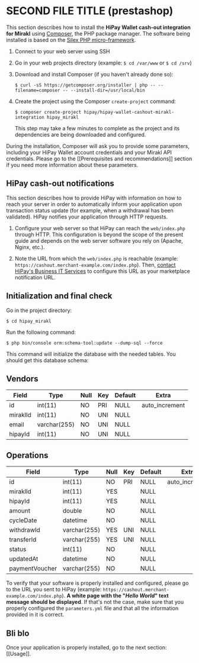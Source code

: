 # SECOND FILE TITLE (prestashop)

This section describes how to install the **HiPay Wallet cash-out integration for Mirakl** using [Composer](https://getcomposer.org/), the PHP package manager. The software being installed is based on the [Silex PHP micro-framework](http://silex.sensiolabs.org/).

1. Connect to your web server using SSH

2. Go in your web projects directory (example: `$ cd /var/www` or `$ cd /srv`)
	
5. Download and install Composer (if you haven't already done so): 

	`$ curl -sS https://getcomposer.org/installer | php -- --filename=composer -- --install-dir=/usr/local/bin`
	
6. Create the project using the Composer `create-project` command: 

	`$ composer create-project hipay/hipay-wallet-cashout-mirakl-integration hipay_mirakl` 
	
	This step may take a few minutes to complete as the project and its dependencies are being downloaded and configured.

During the installation, Composer will ask you to provide some parameters, including your HiPay Wallet account credentials and your Mirakl API credentials. Please go to the [[Prerequisites and recommendations]] section if you need more information about these parameters.

## HiPay cash-out notifications

This section describes how to provide HiPay with information on how to reach your server in order to automatically inform your application upon transaction status update (for example, when a withdrawal has been validated). HiPay notifies your application through HTTP requests.

1. Configure your web server so that HiPay can reach the `web/index.php` through HTTP. This configuration is beyond the scope of the present guide and depends on the web server software you rely on (Apache, Nginx, etc.).

2. Note the URL from which the `web/index.php` is reachable (example: `https://cashout.merchant-example.com/index.php`). Then, [contact HiPay's Business IT Services](http://help.hipay.com/) to configure this URL as your marketplace notification URL.

## Initialization and final check

Go in the project directory: 

	$ cd hipay_mirakl

Run the following command:

	$ php bin/console orm:schema-tool:update --dump-sql --force

This command will initialize the database with the needed tables. You should get this database schema:
	
## Vendors

| Field    | Type         | Null | Key | Default | Extra          |
|----------|--------------|------|-----|---------|----------------|
| id       | int(11)      | NO   | PRI | NULL    | auto_increment |
| miraklId | int(11)      | NO   | UNI | NULL    |                |
| email    | varchar(255) | NO   | UNI | NULL    |                |
| hipayId  | int(11)      | NO   | UNI | NULL    |                |

## Operations

| Field          | Type         | Null | Key | Default | Extra          |
|----------------|--------------|------|-----|---------|----------------|
| id             | int(11)      | NO   | PRI | NULL    | auto_increment |
| miraklId       | int(11)      | YES  |     | NULL    |                |
| hipayId        | int(11)      | YES  |     | NULL    |                |
| amount         | double       | NO   |     | NULL    |                |
| cycleDate      | datetime     | NO   |     | NULL    |                |
| withdrawId     | varchar(255) | YES  | UNI | NULL    |                |
| transferId     | varchar(255) | YES  | UNI | NULL    |                |
| status         | int(11)      | NO   |     | NULL    |                |
| updatedAt      | datetime     | NO   |     | NULL    |                |
| paymentVoucher | varchar(255) | NO   |     | NULL    |                |


To verify that your software is properly installed and configured, please go to the URL you sent to HiPay (example: `https://cashout.merchant-example.com/index.php`). **A white page with the "*Hello World*" text message should be displayed**. If that's not the case, make sure that you properly configured the `parameters.yml` file and that all the information provided in it is correct.

## Bli blo
Once your application is properly installed, go to the next section: [[Usage]].